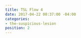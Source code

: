 ```yaml
---
title: TSL Flow 4
date: 2017-04-22 00:37:00 -04:00
categories:
- the-suspicious-lesion
position: 2
---
```


